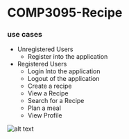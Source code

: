 # COMP3095-Recipe

### use cases

* Unregistered Users
    * Register into the application
* Registered Users
    * Login Into the application
    * Logout of the application
    * Create a recipe
    * View a Recipe
    * Search for a Recipe
    * Plan a meal
    * View Profile

![alt text](https://i.imgur.com/jbc2fn4.png)
